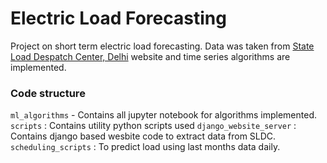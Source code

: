# Electric Load Forecasting

Project on short term electric load forecasting. Data was taken from [State Load Despatch Center, Delhi](www.delhisldc.org/) website and time series algorithms are implemented.

### Code structure

`ml_algorithms` - Contains all jupyter notebook for algorithms implemented.
`scripts` : Contains utility python scripts used
`django_website_server` : Contains django based wesbite code to extract data from SLDC.
`scheduling_scripts` : To predict load using last months data daily.




